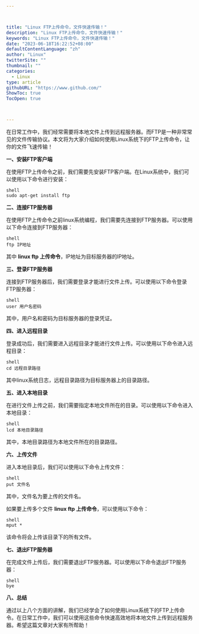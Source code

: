 ```yaml
---



title: "Linux FTP上传命令，文件快速传输！"
description: "Linux FTP上传命令，文件快速传输！"
keywords: "Linux FTP上传命令，文件快速传输！"
date: "2023-06-18T16:22:52+08:00"
defaultContentLanguage: "zh"
author: "Linux"
twitterSite: ""
thumbnail: ""
categories:
  - Linux
type: article
githubURL: "https://www.github.com/"
ShowToc: true
TocOpen: true



---
```


在日常工作中，我们经常需要将本地文件上传到远程服务器。而FTP是一种非常常见的文件传输协议。本文将为大家介绍如何使用Linux系统下的FTP上传命令，让你的文件飞速传输！

**一、安装FTP客户端**

在使用FTP上传命令之前，我们需要先安装FTP客户端。在Linux系统中，我们可以使用以下命令进行安装：

```
shell
sudo apt-get install ftp
```

**二、连接FTP服务器**

在使用FTP上传命令之前linux系统编程，我们需要先连接到FTP服务器。可以使用以下命令连接到FTP服务器：

```
shell
ftp IP地址
```

其中 **linux ftp 上传命令**，IP地址为目标服务器的IP地址。

**三、登录FTP服务器**

连接到FTP服务器后，我们需要登录才能进行文件上传。可以使用以下命令登录FTP服务器：

```
shell
user 用户名密码
```

其中，用户名和密码为目标服务器的登录凭证。

**四、进入远程目录**

登录成功后，我们需要进入远程目录才能进行文件上传。可以使用以下命令进入远程目录：

```
shell
cd 远程目录路径
```

其中linux系统日志，远程目录路径为目标服务器上的目录路径。

**五、进入本地目录**

在进行文件上传之前，我们需要指定本地文件所在的目录。可以使用以下命令进入本地目录：

```
shell
lcd 本地目录路径
```

其中，本地目录路径为本地文件所在的目录路径。

**六、上传文件**

进入本地目录后，我们可以使用以下命令上传文件：

```
shell
put 文件名
```

其中，文件名为要上传的文件名。

如果要上传多个文件 **linux ftp 上传命令**，可以使用以下命令：

```
shell
mput *
```

该命令将会上传该目录下的所有文件。

**七、退出FTP服务器**

在完成文件上传后，我们需要退出FTP服务器。可以使用以下命令退出FTP服务器：

```
shell
bye
```

**八、总结**

通过以上八个方面的讲解，我们已经学会了如何使用Linux系统下的FTP上传命令。在日常工作中，我们可以使用这些命令快速高效地将本地文件上传到远程服务器。希望这篇文章对大家有所帮助！